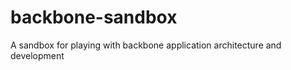 backbone-sandbox
================

A sandbox for playing with backbone application architecture and development
